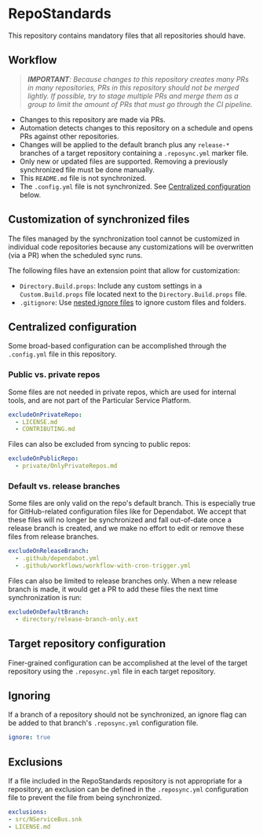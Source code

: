 # RepoStandards

This repository contains mandatory files that all repositories should have. 

## Workflow

> _**IMPORTANT**: Because changes to this repository creates many PRs in many repositories, PRs in this repository should not be merged lightly. If possible, try to stage multiple PRs and merge them as a group to limit the amount of PRs that must go through the CI pipeline._

* Changes to this repository are made via PRs. 
* Automation detects changes to this repository on a schedule and opens PRs against other repositories.
* Changes will be applied to the default branch plus any `release-*` branches of a target repository containing a `.reposync.yml` marker file.
* Only new or updated files are supported. Removing a previously synchronized file must be done manually.
* This `README.md` file is not synchronized.
* The `.config.yml` file is not synchronized. See [Centralized configuration](#centralized-configuration) below.

## Customization of synchronized files

The files managed by the synchronization tool cannot be customized in individual code repositories because any customizations will be overwritten (via a PR) when the scheduled sync runs.

The following files have an extension point that allow for customization:

* `Directory.Build.props`: Include any custom settings in a `Custom.Build.props` file located next to the `Directory.Build.props` file.
* `.gitignore`: Use [nested ignore files](https://git-scm.com/docs/gitignore#_description) to ignore custom files and folders.

## Centralized configuration

Some broad-based configuration can be accomplished through the `.config.yml` file in this repository.

### Public vs. private repos

Some files are not needed in private repos, which are used for internal tools, and are not part of the Particular Service Platform.

```yml
excludeOnPrivateRepo:
  - LICENSE.md
  - CONTRIBUTING.md
```

Files can also be excluded from syncing to public repos:

```yml
excludeOnPublicRepo:
  - private/OnlyPrivateRepos.md
```

### Default vs. release branches

Some files are only valid on the repo's default branch. This is especially true for GitHub-related configuration files like for Dependabot. We accept that these files will no longer be synchronized and fall out-of-date once a release branch is created, and we make no effort to edit or remove these files from release branches.

```yml
excludeOnReleaseBranch:
  - .github/dependabot.yml
  - .github/workflows/workflow-with-cron-trigger.yml
```

Files can also be limited to release branches only. When a new release branch is made, it would get a PR to add these files the next time synchronization is run:

```yml
excludeOnDefaultBranch:
  - directory/release-branch-only.ext
```

## Target repository configuration

Finer-grained configuration can be accomplished at the level of the target repository using the `.reposync.yml` file in each target repository.

## Ignoring

If a branch of a repository should not be synchronized, an ignore flag can be added to that branch's `.reposync.yml` configuration file.

```yml
ignore: true
```

## Exclusions

If a file included in the RepoStandards repository is not appropriate for a repository, an exclusion can be defined in the `.reposync.yml` configuration file to prevent the file from being synchronized.

```yml
exclusions:
- src/NServiceBus.snk
- LICENSE.md
```
